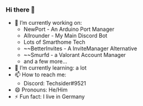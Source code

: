 ### Hi there 👋

- 🔭 I’m currently working on: 
   - NewPort - An Arduino Port Manager
   - Allrounder - My Main Discord Bot
   - Lots of Smarthome Tech
   - ~~BetterInvites - A InviteManager Alternative
   - ~~Smurfd - a Valorant Account Manager
   - and a few more...
- 🌱 I’m currently learning: a lot
- 📫 How to reach me: 
   - Discord: Techsider#9521
- 😄 Pronouns: He/Him
- ⚡ Fun fact: I live in Germany
